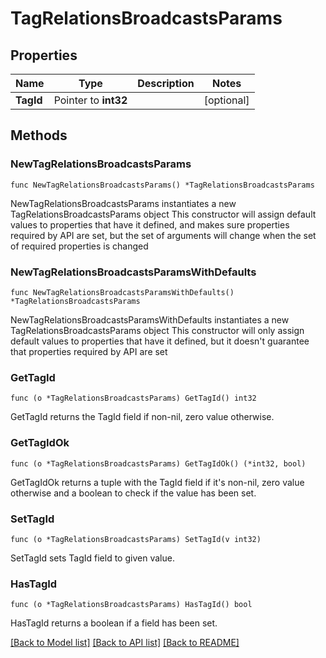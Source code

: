 # TagRelationsBroadcastsParams

## Properties

Name | Type | Description | Notes
------------ | ------------- | ------------- | -------------
**TagId** | Pointer to **int32** |  | [optional] 

## Methods

### NewTagRelationsBroadcastsParams

`func NewTagRelationsBroadcastsParams() *TagRelationsBroadcastsParams`

NewTagRelationsBroadcastsParams instantiates a new TagRelationsBroadcastsParams object
This constructor will assign default values to properties that have it defined,
and makes sure properties required by API are set, but the set of arguments
will change when the set of required properties is changed

### NewTagRelationsBroadcastsParamsWithDefaults

`func NewTagRelationsBroadcastsParamsWithDefaults() *TagRelationsBroadcastsParams`

NewTagRelationsBroadcastsParamsWithDefaults instantiates a new TagRelationsBroadcastsParams object
This constructor will only assign default values to properties that have it defined,
but it doesn't guarantee that properties required by API are set

### GetTagId

`func (o *TagRelationsBroadcastsParams) GetTagId() int32`

GetTagId returns the TagId field if non-nil, zero value otherwise.

### GetTagIdOk

`func (o *TagRelationsBroadcastsParams) GetTagIdOk() (*int32, bool)`

GetTagIdOk returns a tuple with the TagId field if it's non-nil, zero value otherwise
and a boolean to check if the value has been set.

### SetTagId

`func (o *TagRelationsBroadcastsParams) SetTagId(v int32)`

SetTagId sets TagId field to given value.

### HasTagId

`func (o *TagRelationsBroadcastsParams) HasTagId() bool`

HasTagId returns a boolean if a field has been set.


[[Back to Model list]](../README.md#documentation-for-models) [[Back to API list]](../README.md#documentation-for-api-endpoints) [[Back to README]](../README.md)


